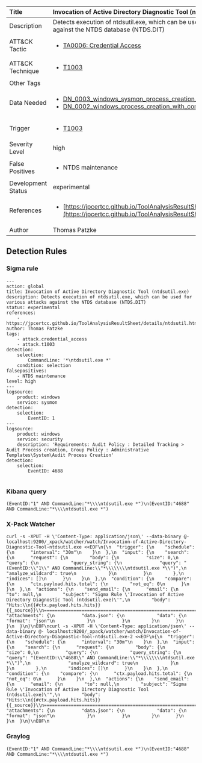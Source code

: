 | Title                | Invocation of Active Directory Diagnostic Tool (ntdsutil.exe)                                                                                                                                                 |
|:---------------------|:------------------------------------------------------------------------------------------------------------------------------------------------------------|
| Description          | Detects execution of ntdsutil.exe, which can be used for various attacks against the NTDS database (NTDS.DIT)                                                                                                                                           |
| ATT&amp;CK Tactic    | <ul><li>[TA0006: Credential Access](https://attack.mitre.org/tactics/TA0006)</li></ul> |
| ATT&amp;CK Technique | <ul><li>[T1003](https://attack.mitre.org/tactics/T1003)</li></ul>                            |
| Other Tags           | <ul></ul>                                                                                          |
| Data Needed          | <ul><li>[DN_0003_windows_sysmon_process_creation_1](../Data_Needed/DN_0003_windows_sysmon_process_creation_1.md)</li><li>[DN_0002_windows_process_creation_with_commandline_4688](../Data_Needed/DN_0002_windows_process_creation_with_commandline_4688.md)</li></ul>                                                         |
| Trigger              | <ul><li>[T1003](../Triggering/T1003.md)</li></ul>                                                    |
| Severity Level       | high                                                                                                                                                 |
| False Positives      | <ul><li>NTDS maintenance</li></ul>                                                                  |
| Development Status   | experimental                                                                                                                                                |
| References           | <ul><li>[https://jpcertcc.github.io/ToolAnalysisResultSheet/details/ntdsutil.htm](https://jpcertcc.github.io/ToolAnalysisResultSheet/details/ntdsutil.htm)</li></ul>                                                          |
| Author               | Thomas Patzke                                                                                                                                                |


## Detection Rules

### Sigma rule

```
---
action: global
title: Invocation of Active Directory Diagnostic Tool (ntdsutil.exe)
description: Detects execution of ntdsutil.exe, which can be used for various attacks against the NTDS database (NTDS.DIT)
status: experimental
references:
    - https://jpcertcc.github.io/ToolAnalysisResultSheet/details/ntdsutil.htm
author: Thomas Patzke
tags:
    - attack.credential_access
    - attack.t1003
detection:
    selection:
        CommandLine: '*\ntdsutil.exe *'
    condition: selection
falsepositives: 
    - NTDS maintenance
level: high
---
logsource:
    product: windows
    service: sysmon
detection:
    selection:
        EventID: 1
---
logsource:
    product: windows
    service: security
    description: 'Requirements: Audit Policy : Detailed Tracking > Audit Process creation, Group Policy : Administrative Templates\System\Audit Process Creation'
detection:
    selection:
        EventID: 4688


```





### Kibana query

```
(EventID:"1" AND CommandLine:"*\\\\ntdsutil.exe *")\n(EventID:"4688" AND CommandLine:"*\\\\ntdsutil.exe *")
```





### X-Pack Watcher

```
curl -s -XPUT -H \'Content-Type: application/json\' --data-binary @- localhost:9200/_xpack/watcher/watch/Invocation-of-Active-Directory-Diagnostic-Tool-ntdsutil.exe <<EOF\n{\n  "trigger": {\n    "schedule": {\n      "interval": "30m"\n    }\n  },\n  "input": {\n    "search": {\n      "request": {\n        "body": {\n          "size": 0,\n          "query": {\n            "query_string": {\n              "query": "(EventID:\\"1\\" AND CommandLine:\\"*\\\\\\\\ntdsutil.exe *\\")",\n              "analyze_wildcard": true\n            }\n          }\n        },\n        "indices": []\n      }\n    }\n  },\n  "condition": {\n    "compare": {\n      "ctx.payload.hits.total": {\n        "not_eq": 0\n      }\n    }\n  },\n  "actions": {\n    "send_email": {\n      "email": {\n        "to": null,\n        "subject": "Sigma Rule \'Invocation of Active Directory Diagnostic Tool (ntdsutil.exe)\'",\n        "body": "Hits:\\n{{#ctx.payload.hits.hits}}{{_source}}\\n================================================================================\\n{{/ctx.payload.hits.hits}}",\n        "attachments": {\n          "data.json": {\n            "data": {\n              "format": "json"\n            }\n          }\n        }\n      }\n    }\n  }\n}\nEOF\ncurl -s -XPUT -H \'Content-Type: application/json\' --data-binary @- localhost:9200/_xpack/watcher/watch/Invocation-of-Active-Directory-Diagnostic-Tool-ntdsutil.exe-2 <<EOF\n{\n  "trigger": {\n    "schedule": {\n      "interval": "30m"\n    }\n  },\n  "input": {\n    "search": {\n      "request": {\n        "body": {\n          "size": 0,\n          "query": {\n            "query_string": {\n              "query": "(EventID:\\"4688\\" AND CommandLine:\\"*\\\\\\\\ntdsutil.exe *\\")",\n              "analyze_wildcard": true\n            }\n          }\n        },\n        "indices": []\n      }\n    }\n  },\n  "condition": {\n    "compare": {\n      "ctx.payload.hits.total": {\n        "not_eq": 0\n      }\n    }\n  },\n  "actions": {\n    "send_email": {\n      "email": {\n        "to": null,\n        "subject": "Sigma Rule \'Invocation of Active Directory Diagnostic Tool (ntdsutil.exe)\'",\n        "body": "Hits:\\n{{#ctx.payload.hits.hits}}{{_source}}\\n================================================================================\\n{{/ctx.payload.hits.hits}}",\n        "attachments": {\n          "data.json": {\n            "data": {\n              "format": "json"\n            }\n          }\n        }\n      }\n    }\n  }\n}\nEOF\n
```





### Graylog

```
(EventID:"1" AND CommandLine:"*\\\\ntdsutil.exe *")\n(EventID:"4688" AND CommandLine:"*\\\\ntdsutil.exe *")
```

